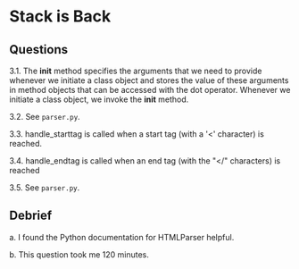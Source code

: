 # Stack is Back

## Questions

3.1. The __init__ method specifies the arguments that we need to provide whenever we initiate a class object and stores the value of these arguments in method objects that can be accessed with the dot operator. Whenever we initiate a class object, we invoke the __init__ method.

3.2. See `parser.py`.

3.3. handle_starttag is called when a start tag (with a '<' character) is reached.

3.4. handle_endtag is called when an end tag (with the "</" characters) is reached

3.5. See `parser.py`.

## Debrief

a. I found the Python documentation for HTMLParser helpful.

b. This question took me 120 minutes.
